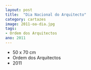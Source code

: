 ```yaml
---
layout: post
title:  "Dia Nacional do Arquitecto"
category: cartazes
image: 2011-oa-dia.jpg
tags:
- Ordem dos Arquitectos
ano: 2011
---
```


- 50 x 70 cm
- Ordem dos Arquitectos
- 2011

